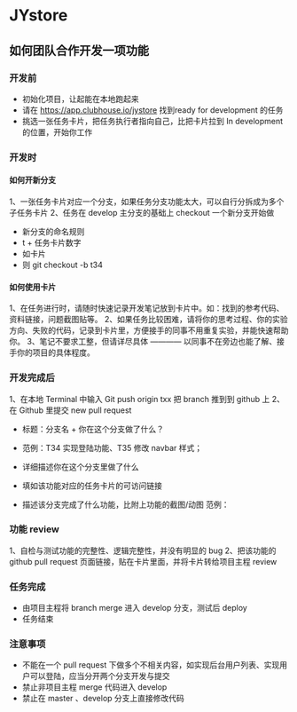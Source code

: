 # JYstore

## 如何团队合作开发一项功能

### 开发前

- 初始化项目，让起能在本地跑起来
- 请在 https://app.clubhouse.io/jystore 找到ready for development 的任务
- 挑选一张任务卡片，把任务执行者指向自己，比把卡片拉到 In development 的位置，开始你工作

### 开发时

#### 如何开新分支
1、一张任务卡片对应一个分支，如果任务分支功能太大，可以自行分拆成为多个子任务卡片
2、任务在 develop 主分支的基础上 checkout 一个新分支开始做

- 新分支的命名规则
 - t + 任务卡片数字
 - 如卡片
 - 则 git checkout -b t34

#### 如何使用卡片

1、在任务进行时，请随时快速记录开发笔记放到卡片中。如：找到的参考代码、资料链接，问题截图贴等。
2、如果任务比较困难，请将你的思考过程、你的实验方向、失败的代码，记录到卡片里，方便接手的同事不用重复实验，并能快速帮助你。
3、笔记不要求工整，但请详尽具体 ———— 以同事不在旁边也能了解、接手你的项目的具体程度。

### 开发完成后

1、在本地 Terminal 中输入 Git push origin txx 把 branch 推到到 github 上
2、在 Github 里提交 new pull request
- 标题：分支名 + 你在这个分支做了什么？
 - 范例：T34 实现登陆功能、T35 修改 navbar 样式；

- 详细描述你在这个分支里做了什么
 - 填如该功能对应的任务卡片的可访问链接
 - 描述该分支完成了什么功能，比附上功能的截图/动图
范例：

### 功能 review

1、自检与测试功能的完整性、逻辑完整性，并没有明显的 bug
2、把该功能的 github pull request 页面链接，贴在卡片里面，并将卡片转给项目主程 review

### 任务完成

- 由项目主程将 branch merge 进入 develop 分支，测试后 deploy
- 任务结束


### 注意事项
- 不能在一个 pull request 下做多个不相关内容，如实现后台用户列表、实现用户可以登陆，应当分开两个分支开发与提交
- 禁止非项目主程 merge 代码进入 develop
- 禁止在 master 、develop 分支上直接修改代码
